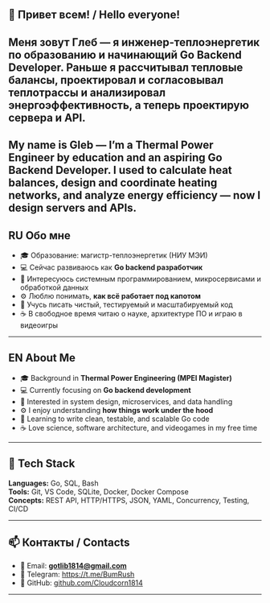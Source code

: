 👋 Привет всем! / Hello everyone!
---
Меня зовут Глеб — я инженер-теплоэнергетик по образованию и начинающий Go Backend Developer.
Раньше я рассчитывал тепловые балансы, проектировал и согласовывал теплотрассы и анализировал 
энергоэффективность, а теперь проектирую сервера и API.
---
My name is Gleb — I’m a Thermal Power Engineer by education and an aspiring Go Backend Developer.
I used to calculate heat balances, design and coordinate heating networks, and analyze energy efficiency —
now I design servers and APIs.
---

## RU Обо мне

- 🎓 Образование: магистр-теплоэнергетик (НИУ МЭИ)
- 💻 Сейчас развиваюсь как **Go backend разработчик**
- 🔬 Интересуюсь системным программированием, микросервисами и обработкой данных
- ⚙️ Люблю понимать, **как всё работает под капотом**
- 🧠 Учусь писать чистый, тестируемый и масштабируемый код
- ☕ В свободное время читаю о науке, архитектуре ПО и играю в видеоигры

---

## EN About Me

- 🎓 Background in **Thermal Power Engineering (MPEI Magister)** 
- 💻 Currently focusing on **Go backend development**
- 🔬 Interested in system design, microservices, and data handling
- ⚙️ I enjoy understanding **how things work under the hood**
- 🧠 Learning to write clean, testable, and scalable Go code
- ☕ Love science, software architecture, and videogames in my free time

---

## 🧩 Tech Stack

**Languages:** Go, SQL, Bash  
**Tools:** Git, VS Code, SQLite, Docker, Docker Compose  
**Concepts:** REST API, HTTP/HTTPS, JSON, YAML, Concurrency, Testing, CI/CD  

---
## 📫 Контакты / Contacts

- 📧 Email: **gotlib1814@gmail.com**
- 💬 Telegram: https://t.me/BumRush
- 🧰 GitHub: [github.com/Cloudcorn1814](https://github.com/Cloudcorn1814)

---
